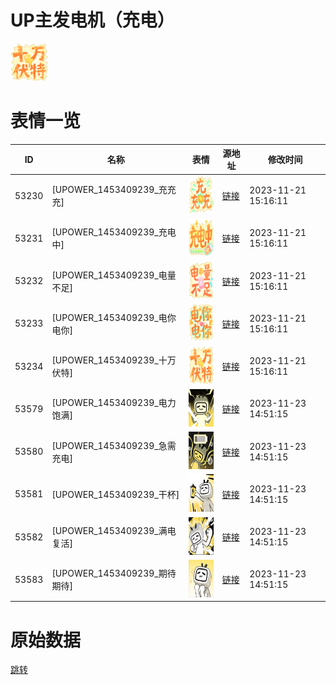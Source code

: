 # UP主发电机（充电）

<img src="./cover.png" height="60" alt="cover" />

# 表情一览

|ID|名称|表情|源地址|修改时间|
|----|----|----|----|----|
|53230|[UPOWER_1453409239_充充充]|<img src="./pic/053230_%5BUPOWER_1453409239_充充充%5D.png" height="60" alt="充充充"/>|[链接](https://i0.hdslb.com/bfs/garb/143ccb27fafb4ade3155d8e744bff965137926ef.png)|2023-11-21 15:16:11|
|53231|[UPOWER_1453409239_充电中]|<img src="./pic/053231_%5BUPOWER_1453409239_充电中%5D.png" height="60" alt="充电中"/>|[链接](https://i0.hdslb.com/bfs/garb/8ffd9b21b07394f796e3e786e90a243599805d15.png)|2023-11-21 15:16:11|
|53232|[UPOWER_1453409239_电量不足]|<img src="./pic/053232_%5BUPOWER_1453409239_电量不足%5D.png" height="60" alt="电量不足"/>|[链接](https://i0.hdslb.com/bfs/garb/5be74a25892f916c7b0f47feb31b755dfca9f9e7.png)|2023-11-21 15:16:11|
|53233|[UPOWER_1453409239_电你电你]|<img src="./pic/053233_%5BUPOWER_1453409239_电你电你%5D.png" height="60" alt="电你电你"/>|[链接](https://i0.hdslb.com/bfs/garb/1d7b0c494ba40a119c1a8150bcdeedc19547f339.png)|2023-11-21 15:16:11|
|53234|[UPOWER_1453409239_十万伏特]|<img src="./pic/053234_%5BUPOWER_1453409239_十万伏特%5D.png" height="60" alt="十万伏特"/>|[链接](https://i0.hdslb.com/bfs/garb/eb8585e0c2a2a710071bd26a4a75cf10e6d39065.png)|2023-11-21 15:16:11|
|53579|[UPOWER_1453409239_电力饱满]|<img src="./pic/053579_%5BUPOWER_1453409239_电力饱满%5D.png" height="60" alt="电力饱满"/>|[链接](https://i0.hdslb.com/bfs/garb/0455660cd832c5e6d038240ae09aaaca9ca14370.png)|2023-11-23 14:51:15|
|53580|[UPOWER_1453409239_急需充电]|<img src="./pic/053580_%5BUPOWER_1453409239_急需充电%5D.png" height="60" alt="急需充电"/>|[链接](https://i0.hdslb.com/bfs/garb/b0ea4c32415ba413fe620246e3e10664f45457c5.png)|2023-11-23 14:51:15|
|53581|[UPOWER_1453409239_干杯]|<img src="./pic/053581_%5BUPOWER_1453409239_干杯%5D.png" height="60" alt="干杯"/>|[链接](https://i0.hdslb.com/bfs/garb/7f7d2ccd0303bab6f74c39c67172a3151cf9a566.png)|2023-11-23 14:51:15|
|53582|[UPOWER_1453409239_满电复活]|<img src="./pic/053582_%5BUPOWER_1453409239_满电复活%5D.png" height="60" alt="满电复活"/>|[链接](https://i0.hdslb.com/bfs/garb/7d3f6b209dbfd24f72aae6282536465b363a59f4.png)|2023-11-23 14:51:15|
|53583|[UPOWER_1453409239_期待期待]|<img src="./pic/053583_%5BUPOWER_1453409239_期待期待%5D.png" height="60" alt="期待期待"/>|[链接](https://i0.hdslb.com/bfs/garb/b970e69c88f213a3e5bce6877e6c405cf5716fa3.png)|2023-11-23 14:51:15|

# 原始数据

[跳转](./raw.json)

